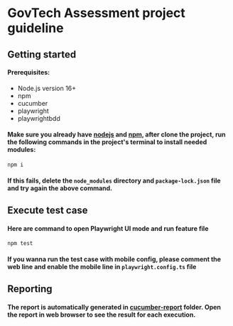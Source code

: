 # GovTech Assessment project guideline

## Getting started

#### Prerequisites:
+ Node.js version 16+
+ npm
+ cucumber
+ playwright
+ playwrightbdd
#### Make sure you already have [nodejs](https://nodejs.org/en/download) and [npm](https://docs.npmjs.com/downloading-and-installing-node-js-and-npm), after clone the project, run the following commands in the project's terminal to install needed modules:

```
npm i
```


#### If this fails, delete the `node_modules` directory and `package-lock.json` file and try again the above command.

## Execute test case

#### Here are command to open Playwright UI mode and run feature file
```
npm test
```
#### If you wanna run the test case with mobile config, please comment the web line and enable the mobile line in `playwright.config.ts` file

## Reporting

#### The report is automatically generated in [cucumber-report]() folder. Open the report in web browser to see the result for each execution.